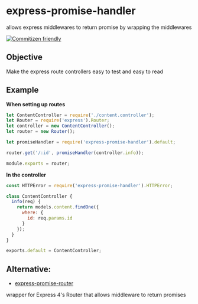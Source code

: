 # express-promise-handler
allows express middlewares to return promise by wrapping the middlewares

[![Commitizen
friendly](https://img.shields.io/badge/commitizen-friendly-brightgreen.svg)](http://commitizen.github.io/cz-cli/)


## Objective

Make the express route controllers easy to test and easy to read


## Example

**When setting up routes**

```javascript
let ContentController = require('./content.controller');
let Router = require('express').Router;
let controller = new ContentController();
let router = new Router();

let promiseHandler = require('express-promise-handler').default;

router.get('/:id', promiseHandler(controller.info));

module.exports = router;
```
**In the controller**

```javascript
const HTTPError = require('express-promise-handler').HTTPError;

class ContentController {
  info(req) {
    return models.content.findOne({
      where: {
        id: req.params.id
      }
    });
  }
}

exports.default = ContentController;
```

## Alternative:

- [express-promise-router](https://github.com/express-promise-router/express-promise-router)

wrapper for Express 4's Router that allows middleware to return promises
